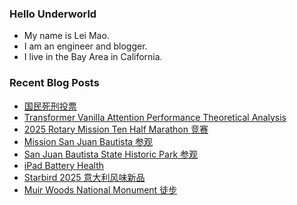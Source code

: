 ### Hello Underworld

- My name is Lei Mao.
- I am an engineer and blogger.
- I live in the Bay Area in California.


### Recent Blog Posts

<!-- BLOG-POST-LIST:START -->
- [国民死刑投票](https://leimao.github.io/essay/%E5%9B%BD%E6%B0%91%E6%AD%BB%E5%88%91%E6%8A%95%E7%A5%A8-The-Killing-Vote/)
- [Transformer Vanilla Attention Performance Theoretical Analysis](https://leimao.github.io/blog/Transformer-Vanilla-Attention-Performance-Theoretical-Analysis/)
- [2025 Rotary Mission Ten Half Marathon 竞赛](https://leimao.github.io/life/2025-Rotary-Mission-Ten-Half-Marathon/)
- [Mission San Juan Bautista 参观](https://leimao.github.io/life/Mission-San-Juan-Bautista/)
- [San Juan Bautista State Historic Park 参观](https://leimao.github.io/life/San-Juan-Bautista-State-Historic-Park/)
- [iPad Battery Health](https://leimao.github.io/blog/iPad-Battery-Health/)
- [Starbird 2025 意大利风味新品](https://leimao.github.io/essay/Starbird-New-Italian-Lineup-2025/)
- [Muir Woods National Monument 徒步](https://leimao.github.io/life/Muir-Woods-National-Monument-2025-01-20/)
<!-- BLOG-POST-LIST:END -->
